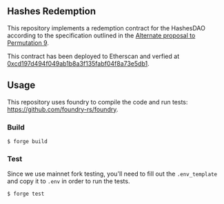 ## Hashes Redemption

This repository implements a redemption contract for the HashesDAO according to the specification outlined in the [Alternate proposal to Permutation 9](https://snapshot.org/#/thehashes.eth/proposal/0xde5e43416c13746e22ba1c86dde021098131405b626ca0bea412809fed39e0a5).

This contract has been deployed to Etherscan and verfied at [0xcd197d494f049ab1b8a3f135fabf04f8a73e5db1](https://etherscan.io/address/0xcd197d494f049ab1b8a3f135fabf04f8a73e5db1).

## Usage

This repository uses foundry to compile the code and run tests: https://github.com/foundry-rs/foundry.

### Build

```shell
$ forge build
```

### Test

Since we use mainnet fork testing, you'll need to fill out the `.env_template`
and copy it to `.env` in order to run the tests.

```shell
$ forge test
```
